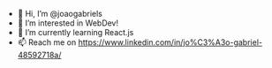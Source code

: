 - 👋 Hi, I’m @joaogabriels
- 👀 I’m interested in WebDev!
- 🌱 I’m currently learning React.js
- 📫 Reach me on https://www.linkedin.com/in/jo%C3%A3o-gabriel-48592718a/


